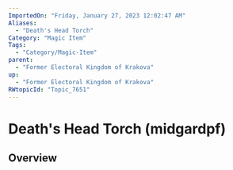 ```yaml
---
ImportedOn: "Friday, January 27, 2023 12:02:47 AM"
Aliases:
  - "Death's Head Torch"
Category: "Magic Item"
Tags:
  - "Category/Magic-Item"
parent:
  - "Former Electoral Kingdom of Krakova"
up:
  - "Former Electoral Kingdom of Krakova"
RWtopicId: "Topic_7651"
---
```

# Death's Head Torch (midgardpf)
## Overview
